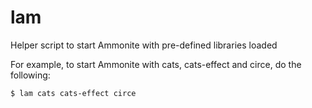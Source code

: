 # lam

Helper script to start Ammonite with pre-defined libraries loaded

For example, to start Ammonite with cats, cats-effect and circe, do the following:
```sh
$ lam cats cats-effect circe
```
